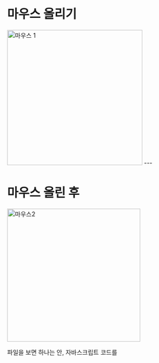 <h1>마우스 올리기</h1>
<img width="314" alt="마우스 1" src="https://github.com/Sossoh/WebP23/assets/128332587/90869757-eddd-489f-b2c9-3e688c5d72c5">
---
<h1>마우스 올린 후</h1>
<img width="309" alt="마우스2" src="https://github.com/Sossoh/WebP23/assets/128332587/70c7e758-97be-485b-a151-287ed6b282a8">

파일을 보면 하나는 <head>안, 자바스크립트 코드를 <script>에 삽입
하나는 따로 파일을 만들어서 불러왔다.
